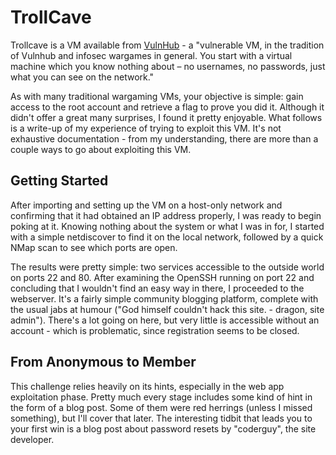 # TrollCave

Trollcave is a VM available from [VulnHub](https://www.vulnhub.com/entry/trollcave-12,230/) - a  "vulnerable VM, in the tradition of Vulnhub and infosec wargames in general. You start with a virtual machine which you know nothing about – no usernames, no passwords, just what you can see on the network."

As with many traditional wargaming VMs, your objective is simple: gain access to the root account and retrieve a flag to prove you did it. Although it didn't offer a great many surprises, I found it pretty enjoyable. What follows is a write-up of my experience of trying to exploit this VM. It's not exhaustive documentation - from my understanding, there are more than a couple ways to go about exploiting this VM.

## Getting Started

After importing and setting up the VM on a host-only network and confirming that it had obtained an IP address properly, I was ready to begin poking at it. Knowing nothing about the system or what I was in for, I started with a simple netdiscover to find it on the local network, followed by a quick NMap scan to see which ports are open.

The results were pretty simple: two services accessible to the outside world on ports 22 and 80. After examining the OpenSSH running on port 22 and concluding that I wouldn't find an easy way in there, I proceeded to the webserver. It's a fairly simple community blogging platform, complete with the usual jabs at humour ("God himself couldn't hack this site. - dragon, site admin"). There's a lot going on here, but very little is accessible without an account - which is problematic, since registration seems to be closed.

## From Anonymous to Member

This challenge relies heavily on its hints, especially in the web app exploitation phase. Pretty much every stage includes some kind of hint in the form of a blog post. Some of them were red herrings (unless I missed something), but I'll cover that later. The interesting tidbit that leads you to your first win is a blog post about password resets by "coderguy", the site developer.
